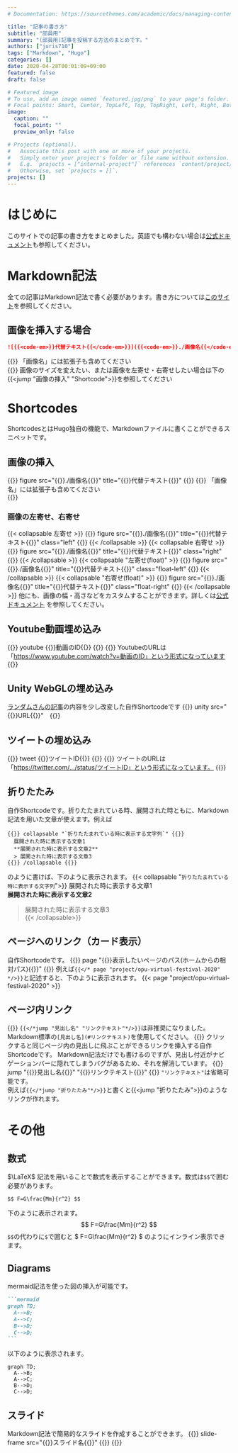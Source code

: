 ```yaml
---
# Documentation: https://sourcethemes.com/academic/docs/managing-content/

title: "記事の書き方"
subtitle: "部員用"
summary: "(部員用)記事を投稿する方法のまとめです。"
authors: ["juris710"]
tags: ["Markdown", "Hugo"]
categories: []
date: 2020-04-28T00:01:09+09:00
featured: false
draft: false

# Featured image
# To use, add an image named `featured.jpg/png` to your page's folder.
# Focal points: Smart, Center, TopLeft, Top, TopRight, Left, Right, BottomLeft, Bottom, BottomRight.
image:
  caption: ""
  focal_point: ""
  preview_only: false

# Projects (optional).
#   Associate this post with one or more of your projects.
#   Simply enter your project's folder or file name without extension.
#   E.g. `projects = ["internal-project"]` references `content/project/deep-learning/index.md`.
#   Otherwise, set `projects = []`.
projects: []
---
```

# はじめに
このサイトでの記事の書き方をまとめました。英語でも構わない場合は[公式ドキュメント](https://sourcethemes.com/academic/docs/writing-markdown-latex/)も参照してください。

# Markdown記法
全ての記事はMarkdown記法で書く必要があります。書き方については[このサイト](https://qiita.com/kamorits/items/6f342da395ad57468ae3)を参照してください。

## 画像を挿入する場合
```md
![{{<code-em>}}代替テキスト{{</code-em>}}]({{<code-em>}}./画像名{{</code-em>}})
``` 
{{<alert note>}}
「画像名」には拡張子も含めてください  
{{</alert>}}
画像のサイズを変えたい、または画像を左寄せ・右寄せしたい場合は下の{{<jump "画像の挿入" "Shortcode">}}を参照してください

# Shortcodes
ShortcodesとはHugo独自の機能で、Markdownファイルに書くことができるスニペットです。  
## 画像の挿入
{{<escape-shortcode-single>}} figure src="{{<code-em>}}./画像名{{</code-em>}}" title="{{<code-em>}}代替テキスト{{</code-em>}}" {{</escape-shortcode-single>}}
{{<alert note>}}
「画像名」には拡張子も含めてください  
{{</alert>}}
### 画像の左寄せ、右寄せ
{{< collapsable 左寄せ >}}
{{<escape-shortcode-single>}} figure src="{{<code-em>}}./画像名{{</code-em>}}" title="{{<code-em>}}代替テキスト{{</code-em>}}"  class="left" {{</escape-shortcode-single>}}
{{< /collapsable >}}
{{< collapsable 右寄せ >}}
{{<escape-shortcode-single>}} figure src="{{<code-em>}}./画像名{{</code-em>}}" title="{{<code-em>}}代替テキスト{{</code-em>}}"  class="right" {{</escape-shortcode-single>}}
{{< /collapsable >}}
{{< collapsable "左寄せ(float)" >}}
{{<escape-shortcode-single>}} figure src="{{<code-em>}}./画像名{{</code-em>}}" title="{{<code-em>}}代替テキスト{{</code-em>}}"  class="float-left" {{</escape-shortcode-single>}}
{{< /collapsable >}}
{{< collapsable "右寄せ(float)" >}}
{{<escape-shortcode-single>}} figure src="{{<code-em>}}./画像名{{</code-em>}}" title="{{<code-em>}}代替テキスト{{</code-em>}}"  class="float-right" {{</escape-shortcode-single>}}
{{< /collapsable >}}
他にも、画像の幅・高さなどをカスタムすることができます。詳しくは[公式ドキュメント](https://gohugo.io/content-management/shortcodes/#figure)  を参照してください。

## Youtube動画埋め込み
{{<escape-shortcode-single>}} youtube {{<code-em>}}動画のID{{</code-em>}} {{</escape-shortcode-single>}} 
{{<alert note >}}
YoutubeのURLは「https://www.youtube.com/watch?v=動画のID」という形式になっています
{{</alert>}}

## Unity WebGLの埋め込み
[ランダムさんの記事](https://ch-random.net/post/93/)の内容を少し改変した自作Shortcodeです
{{<escape-shortcode-single>}} unity src="{{<code-em>}}URL{{</code-em>}}"　{{</escape-shortcode-single>}}

## ツイートの埋め込み
{{<escape-shortcode-single>}} tweet {{<code-em>}}ツイートID{{</code-em>}} {{</escape-shortcode-single>}}
{{<alert note >}}
  ツイートのURLは「https://twitter.com/.../status/ツイートID」という形式になっています。
{{</alert>}}  

## 折りたたみ
自作Shortcodeです。折りたたまれている時、展開された時ともに、Markdown記法を用いた文章が使えます。例えば
<pre><code class="language-bash hljs">{{<shortcode-tag-left>}} collapsable "`折りたたまれている時に表示する文字列`" {{<shortcode-tag-right>}}
  展開された時に表示する文章1
  **展開された時に表示する文章2**
  > 展開された時に表示する文章3
{{<shortcode-tag-left>}} /collapsable {{<shortcode-tag-right>}}</code></pre>
のように書けば、下のように表示されます。
{{< collapsable "`折りたたまれている時に表示する文字列`">}}
  展開された時に表示する文章1  
  **展開された時に表示する文章2**  
  > 展開された時に表示する文章3  
{{< /collapsable>}}

## ページへのリンク（カード表示）
自作Shortcodeです。
{{<escape-shortcode-single>}} page "{{<code-em>}}表示したいページのパス(ホームからの相対パス){{</code-em>}}" {{</escape-shortcode-single>}}
例えば`{{</* page "project/opu-virtual-festival-2020" */>}}`と記述すると、下のように表示されます。
{{< page "project/opu-virtual-festival-2020" >}}

## ページ内リンク  
{{<alert warning>}}
  `{{</*jump "見出し名" "リンクテキスト"*/>}}`は非推奨になりました。  
  Markdown標準の`[見出し名](#リンクテキスト)`を使用してください。
{{</alert>}}
クリックすると同じページ内の見出しに飛ぶことができるリンクを挿入する自作Shortcodeです。
Markdown記法だけでも書けるのですが、見出し付近がナビゲーションバーに隠れてしまうバグがあるため、それを解消しています。
{{<escape-shortcode-single>}} jump "{{<code-em>}}見出し名{{</code-em>}}" "{{<code-em>}}リンクテキスト{{</code-em>}}" {{</escape-shortcode-single>}}
`"リンクテキスト"`は省略可能です。  
例えば`{{</*jump "折りたたみ"*/>}}`と書くと{{<jump "折りたたみ">}}のようなリンクが作れます。

# その他
## 数式
$\LaTeX$ 記法を用いることで数式を表示することができます。数式は`$$`で囲む必要があります。
```
$$ F=G\frac{Mm}{r^2} $$
```
下のように表示されます。
$$ F=G\frac{Mm}{r^2} $$
`$$`の代わりに`$`で囲むと $ F=G\frac{Mm}{r^2} $ のようにインライン表示できます。
## Diagrams
mermaid記法を使った図の挿入が可能です。
``````md
```mermaid
graph TD;
  A-->B;
  A-->C;
  B-->D;
  C-->D;
```
``````
以下のように表示されます。
```mermaid
graph TD;
  A-->B;
  A-->C;
  B-->D;
  C-->D;
```
## スライド
Markdown記法で簡易的なスライドを作成することができます。
{{<escape-shortcode-single>}} slide-frame src="{{<code-em>}}スライド名{{</code-em>}}" {{</escape-shortcode-single>}}
{{<slide-frame src="test">}}